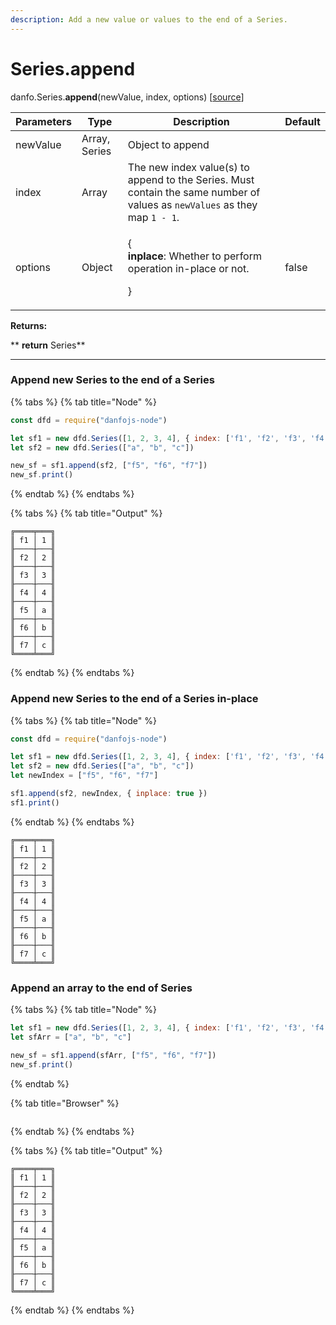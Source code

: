 ```yaml
---
description: Add a new value or values to the end of a Series.
---
```


# Series.append

danfo.Series.**append**(newValue, index, options) \[[source](https://github.com/opensource9ja/danfojs/blob/e25010c26d9c423412613d820015a48ad03d5c6d/danfojs-node/src/core/series.js#L1120)]

| Parameters | Type          | Description                                                                                                                | Default |
| ---------- | ------------- | -------------------------------------------------------------------------------------------------------------------------- | ------- |
| newValue   | Array, Series | Object to append                                                                                                           |         |
| index      | Array         | The new index value(s) to append to the Series. Must contain the same number of values as `newValues` as they map `1 - 1`. |         |
| options    | Object        | <p>{ <br><strong>inplace</strong>: Whether to perform operation in-place or not.</p><p>}</p>                               | false   |

**Returns:**

**       **return** Series**

****

### **Append new Series to the end of a Series**

{% tabs %}
{% tab title="Node" %}
```javascript
const dfd = require("danfojs-node")

let sf1 = new dfd.Series([1, 2, 3, 4], { index: ['f1', 'f2', 'f3', 'f4'] })
let sf2 = new dfd.Series(["a", "b", "c"])

new_sf = sf1.append(sf2, ["f5", "f6", "f7"])
new_sf.print()
```
{% endtab %}
{% endtabs %}

{% tabs %}
{% tab title="Output" %}
```
╔════╤═══╗
║ f1 │ 1 ║
╟────┼───╢
║ f2 │ 2 ║
╟────┼───╢
║ f3 │ 3 ║
╟────┼───╢
║ f4 │ 4 ║
╟────┼───╢
║ f5 │ a ║
╟────┼───╢
║ f6 │ b ║
╟────┼───╢
║ f7 │ c ║
╚════╧═══╝
```
{% endtab %}
{% endtabs %}

### **Append new Series to the end of a Series in-place**

{% tabs %}
{% tab title="Node" %}
```javascript
const dfd = require("danfojs-node")

let sf1 = new dfd.Series([1, 2, 3, 4], { index: ['f1', 'f2', 'f3', 'f4'] })
let sf2 = new dfd.Series(["a", "b", "c"])
let newIndex = ["f5", "f6", "f7"]

sf1.append(sf2, newIndex, { inplace: true })
sf1.print()
```
{% endtab %}
{% endtabs %}

```
╔════╤═══╗
║ f1 │ 1 ║
╟────┼───╢
║ f2 │ 2 ║
╟────┼───╢
║ f3 │ 3 ║
╟────┼───╢
║ f4 │ 4 ║
╟────┼───╢
║ f5 │ a ║
╟────┼───╢
║ f6 │ b ║
╟────┼───╢
║ f7 │ c ║
╚════╧═══╝
```

### **Append an array to the end of Series**

{% tabs %}
{% tab title="Node" %}
```javascript
let sf1 = new dfd.Series([1, 2, 3, 4], { index: ['f1', 'f2', 'f3', 'f4'] })
let sfArr = ["a", "b", "c"]

new_sf = sf1.append(sfArr, ["f5", "f6", "f7"])
new_sf.print()

```
{% endtab %}

{% tab title="Browser" %}
```
```
{% endtab %}
{% endtabs %}

{% tabs %}
{% tab title="Output" %}
```
╔════╤═══╗
║ f1 │ 1 ║
╟────┼───╢
║ f2 │ 2 ║
╟────┼───╢
║ f3 │ 3 ║
╟────┼───╢
║ f4 │ 4 ║
╟────┼───╢
║ f5 │ a ║
╟────┼───╢
║ f6 │ b ║
╟────┼───╢
║ f7 │ c ║
╚════╧═══╝

```
{% endtab %}
{% endtabs %}

